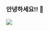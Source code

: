 ### 안녕하세요!! 👋

<img src="https://capsule-render.vercel.app/api?type=waving&color=auto&height=200&section=header&text=Sungil%20Github&fontSize=70&fontAlign=70&fontAlignY=40&font=GitHub" />

<!--
**sakeo12/sakeo12** is a ✨ _special_ ✨ repository because its `README.md` (this file) appears on your GitHub profile.

Here are some ideas to get you started:

- 🔭 I’m currently working on ...
- 🌱 I’m currently learning ...
- 👯 I’m looking to collaborate on ...
- 🤔 I’m looking for help with ...
- 💬 Ask me about ...
- 📫 How to reach me: ...
- 😄 Pronouns: ...
- ⚡ Fun fact: ...
-->



